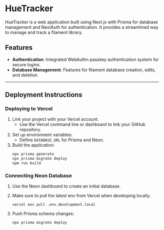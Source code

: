# HueTracker

HueTracker is a web application built using Next.js with Prisma for database management and NextAuth for authentication. It provides a streamlined way to manage and track a filament library.

## Features
- **Authentication**: Integrated WebAuthn passkey authentication system for secure logins.
- **Database Management**: Features for filament database creation, edits, and deletion.

---

## Deployment Instructions

### Deploying to Vercel
1. Link your project with your Vercel account.
   - Use the Vercel command line or dashboard to link your GitHub repository.
2. Set up environment variables:
   - Define `DATABASE_URL` for Prisma and Neon.
3. Build the application:
   ```bash
   npx prisma generate
   npx prisma migrate deploy
   npm run build
   ```

### Connecting Neon Database
1. Use the Neon dashboard to create an initial database.

2. Make sure to pull the latest env from Vercel when developing locally.
   ```
   vercel env pull .env.development.local
   ```

4. Push Prisma schema changes:
   ```
   npx prisma migrate deploy
   ```

